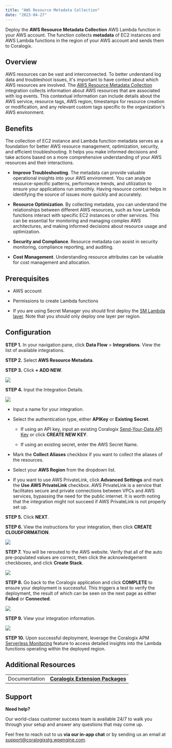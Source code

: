 ```yaml
---
title: "AWS Resource Metadata Collection"
date: "2023-04-27"
---
```


Deploy the **AWS Resource Metadata Collection** AWS Lambda function in your AWS account. The function collects **metadata** of EC2 instances and AWS Lambda functions in the region of your AWS account and sends them to Coralogix.

## Overview

AWS resources can be vast and interconnected. To better understand log data and troubleshoot issues, it's important to have context about which AWS resources are involved. The [AWS Resource Metadata Collection](https://serverlessrepo.aws.amazon.com/applications/eu-central-1/597078901540/Coralogix-Resource-Metadata) integration collects information about AWS resources that are associated with log events. This contextual information can include details about the AWS service, resource tags, AWS region, timestamps for resource creation or modification, and any relevant custom tags specific to the organization's AWS environment.

## Benefits

The collection of EC2 instance and Lambda function metadata serves as a foundation for better AWS resource management, optimization, security, and efficient troubleshooting. It helps you make informed decisions and take actions based on a more comprehensive understanding of your AWS resources and their interactions.

- **Improve Troubleshooting**. The metadata can provide valuable operational insights into your AWS environment. You can analyze resource-specific patterns, performance trends, and utilization to ensure your applications run smoothly. Having resource context helps in identifying the source of issues more quickly and accurately.

- **Resource Optimization**. By collecting metadata, you can understand the relationships between different AWS resources, such as how Lambda functions interact with specific EC2 instances or other services. This can be essential for monitoring and managing complex AWS architectures, and making informed decisions about resource usage and optimization.

- **Security and Compliance**. Resource metadata can assist in security monitoring, compliance reporting, and auditing.

- **Cost Management**. Understanding resource attributes can be valuable for cost management and allocation.

## Prerequisites

- AWS account

- Permissions to create Lambda functions

- If you are using Secret Manager you should first deploy the [SM Lambda layer](https://serverlessrepo.aws.amazon.com/applications/eu-central-1/597078901540/Coralogix-Lambda-SSMLayer). Note that you should only deploy one layer per region.

## Configuration

**STEP 1.** In your navigation pane, click **Data Flow** > **Integrations**. View the list of available integrations.

**STEP 2.** Select **AWS Resource Metadata**.

**STEP 3.** Click **\+ ADD NEW**.

![](images/AWS-Resource-Metadata-Overview.png)

**STEP 4.** Input the Integration Details.

![](images/AWS-Resource-Metadata-Integration-Details.png)

- Input a name for your integration.

- Select the authentication type, either **APIKey** or **Existing Secret**.
    - If using an API key, input an existing Coralogix [Send-Your-Data API Key](https://coralogixstg.wpengine.com/docs/send-your-data-api-key/) or click **CREATE NEW KEY**.
    
    - If using an existing secret, enter the AWS Secret Name.

- Mark the **Collect Aliases** checkbox if you want to collect the aliases of the resources.

- Select your **AWS Region** from the dropdown list.

- If you want to use AWS PrivateLink, click **Advanced Settings** and mark the **Use AWS PrivateLink** checkbox. AWS PrivateLink is a service that facilitates secure and private connections between VPCs and AWS services, bypassing the need for the public internet. It is worth noting that the integration might not succeed if AWS PrivateLink is not properly set up.

**STEP 5.** Click **NEXT**.

**STEP 6.** View the instructions for your integration, then click **CREATE CLOUDFORMATION**.

![](images/AWS-Resource-Metadata-Create-Cloudformation.png)

**STEP 7.** You will be rerouted to the AWS website. Verify that all of the auto pre-populated values are correct, then click the acknowledgement checkboxes, and click **Create Stack**.

![](images/AWS-Resource-Metadata-Cloudformation-Info.png)

**STEP 8.** Go back to the Coralogix application and click **COMPLETE** to ensure your deployment is successful. This triggers a test to verify the deployment, the result of which can be seen on the next page as either **Failed** or **Connected**.

![](images/AWS-Resource-Metadata-Integration-Confirmation.png)

**STEP 9.** View your integration information.

![](images/AWS-Resource-Metadata-Complete.png)

**STEP 10.** Upon successful deployment, leverage the Coralogix APM [Serverless Monitoring](https://coralogixstg.wpengine.com/docs/serverless-monitoring/) feature to access detailed insights into the Lambda functions operating within the deployed region.

## Additional Resources

<table><tbody><tr><td>Documentation</td><td><strong><a href="https://coralogixstg.wpengine.com/docs/extension-packages/">Coralogix Extension Packages</a></strong></td></tr></tbody></table>

## Support

**Need help?**

Our world-class customer success team is available 24/7 to walk you through your setup and answer any questions that may come up.

Feel free to reach out to us **via our in-app chat** or by sending us an email at [support@coralogixstg.wpengine.com](mailto:support@coralogixstg.wpengine.com).
